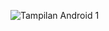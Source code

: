 ![Tampilan Android 1](https://user-images.githubusercontent.com/71649229/177388888-e71cba3d-ee36-4067-9fc4-7c4f90f09279.jpg)

